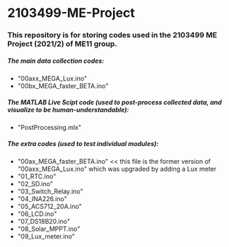 # 2103499-ME-Project
### This repository is for storing codes used in the 2103499 ME Project (2021/2) of ME11 group.

##### The main data collection codes:
-  "00axx_MEGA_Lux.ino"
-  "00bx_MEGA_faster_BETA.ino"
  
##### The MATLAB Live Scipt code (used to post-process collected data, and visualize to be human-understandable):
-  "PostProcessing.mlx"

##### The extra codes (used to test individual modules):
-  "00ax_MEGA_faster_BETA.ino"   << this file is the former version of "00axx_MEGA_Lux.ino" which was upgraded by adding a Lux meter
-  "01_RTC.ino"
-  "02_SD.ino"
-  "03_Switch_Relay.ino"
-  "04_INA226.ino"
-  "05_ACS712_20A.ino"
-  "06_LCD.ino"
-  "07_DS18B20.ino"
-  "08_Solar_MPPT.ino"
-  "09_Lux_meter.ino"
